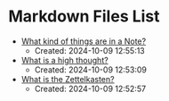 # Markdown Files List

- [What kind of things are in a Note?](docs/highthoughts/0.md)
  - Created: 2024-10-09 12:55:13
- [What is a high thought?](docs/highthoughts/README.md)
  - Created: 2024-10-09 12:53:09
- [What is the Zettelkasten?](docs/zettels/README.md)
  - Created: 2024-10-09 12:52:57

